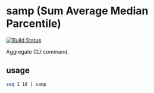 # samp (Sum Average Median Parcentile)

[![Build Status](https://travis-ci.org/jiro4989/samp.svg?branch=master)](https://travis-ci.org/jiro4989/samp)

Aggregate CLI command.

## usage

```bash
seq 1 10 | samp
```

